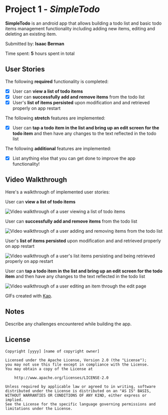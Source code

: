 # Project 1 - _SimpleTodo_

**SimpleTodo** is an android app that allows building a todo list and basic todo items management functionality including adding new items, editing and deleting an existing item.

Submitted by: **Isaac Berman**

Time spent: **5** hours spent in total

## User Stories

The following **required** functionality is completed:

- [x] User can **view a list of todo items**
- [x] User can **successfully add and remove items** from the todo list
- [x] User's **list of items persisted** upon modification and and retrieved properly on app restart

The following **stretch** features are implemented:

- [X] User can **tap a todo item in the list and bring up an edit screen for the todo item** and then have any changes to the text reflected in the todo list

The following **additional** features are implemented:

- [X] List anything else that you can get done to improve the app functionality!

## Video Walkthrough

Here's a walkthrough of implemented user stories:

User can **view a list of todo items**

<img src='./view_list.gif' title='User can view a list of todo items' width='' alt='Video walkthrough of a user viewing a list of todo items' />

User can **successfully add and remove items** from the todo list

<img src='./add_and_remove.gif' title='User can successfully add and remove items from the todo list' width='' alt='Video walkthrough of a user adding and removing items from the todo list' />

User's **list of items persisted** upon modification and and retrieved properly on app restart

<img src='./items_persist.gif' title="User's list of items persisted upon modification and retrieved properly on app restart" width='' alt="Video walkthrough of a user's list items persisting and being retrieved properly on app restart" />

User can **tap a todo item in the list and bring up an edit screen for the todo item** and then have any changes to the text reflected in the todo list

<img src='./edit_text.gif' title="User can tap a todo item in the list and bring up an edit screen for the todo item and then have any changes to the text reflected in the todo list" width='' alt="Video walkthrough of a user editing an item through the edit page" />



GIFs created with [Kap](https://getkap.co/).

## Notes

Describe any challenges encountered while building the app.

## License

    Copyright [yyyy] [name of copyright owner]

    Licensed under the Apache License, Version 2.0 (the "License");
    you may not use this file except in compliance with the License.
    You may obtain a copy of the License at

        http://www.apache.org/licenses/LICENSE-2.0

    Unless required by applicable law or agreed to in writing, software
    distributed under the License is distributed on an "AS IS" BASIS,
    WITHOUT WARRANTIES OR CONDITIONS OF ANY KIND, either express or implied.
    See the License for the specific language governing permissions and
    limitations under the License.
